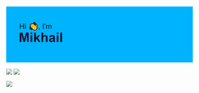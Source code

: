 ![](https://github.com/MikhailLipanin/MikhailLipanin/blob/main/header.png)

![](https://github-readme-stats.vercel.app/api?username=MikhailLipanin&show_icons=true&theme=tokyonight)
![](https://github-profile-summary-cards.vercel.app/api/cards/most-commit-language?username=MikhailLipanin&theme=tokyonight)

![](https://github-profile-summary-cards.vercel.app/api/cards/profile-details?username=MikhailLipanin&theme=tokyonight)
